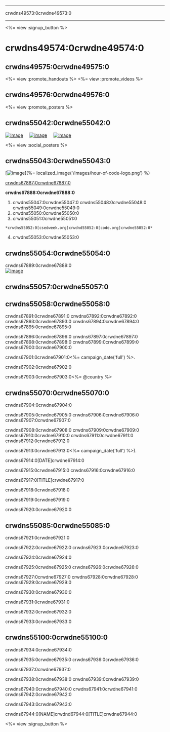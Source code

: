 * * *

crwdns49573:0crwdne49573:0

* * *

<%= view :signup_button %>

<link rel="stylesheet" type="text/css" href="/css/promote-page.css" />
</link>

# crwdns49574:0crwdne49574:0

## crwdns49575:0crwdne49575:0

<%= view :promote_handouts %> <%= view :promote_videos %>

<a id="posters"></a>

## crwdns49576:0crwdne49576:0

<%= view :promote_posters %>

<a id="social"></a>

## crwdns55042:0crwdne55042:0

[![image](/images/fit-250/social-1.jpg)](/images/social-1.jpg)&nbsp;&nbsp;&nbsp;&nbsp; [![image](/images/fit-250/social-2.jpg)](/images/social-2.jpg)&nbsp;&nbsp;&nbsp;&nbsp; [![image](/images/fit-250/social-3.jpg)](/images/social-3.jpg)&nbsp;&nbsp;&nbsp;&nbsp;

<%= view :social_posters %>

<a id="logo"></a>

## crwdns55043:0crwdne55043:0

[![image](<%= localized_image('/images/fit-200/hour-of-code-logo.png') %>)](%= localized_image('/images/hour-of-code-logo.png') %)

[crwdns67887:0crwdne67887:0](http://images.code.org/share/hour-of-code-logo.zip)

**crwdns67888:0crwdne67888:0**

  1. crwdns55047:0crwdne55047:0 crwdns55048:0crwdne55048:0 crwdns55049:0crwdne55049:0
  2. crwdns55050:0crwdne55050:0
  3. crwdns55051:0crwdne55051:0
    
    *crwdns55052:0[csedweek.org]crwdnd55052:0[code.org]crwdne55052:0*

  4. crwdns55053:0crwdne55053:0

<a id="stickers"></a>

## crwdns55054:0crwdne55054:0

crwdns67889:0crwdne67889:0  
[![image](/images/fit-250/hour-of-code-stickers.png)](/images/hour-of-code-stickers.pdf)

<a id="sample-emails"></a>

## crwdns55057:0crwdne55057:0

<a id="email"></a>

## crwdns55058:0crwdne55058:0

crwdns67891:0crwdne67891:0 crwdns67892:0crwdne67892:0 crwdns67893:0crwdne67893:0 crwdns67894:0crwdne67894:0 crwdns67895:0crwdne67895:0

crwdns67896:0crwdne67896:0 crwdns67897:0crwdne67897:0 crwdns67898:0crwdne67898:0 crwdns67899:0crwdne67899:0 crwdns67900:0crwdne67900:0

crwdns67901:0crwdne67901:0<%= campaign_date('full') %>.

crwdns67902:0crwdne67902:0

crwdns67903:0crwdne67903:0<%= @country %>

<a id="media-pitch"></a>

## crwdns55070:0crwdne55070:0

crwdns67904:0crwdne67904:0

crwdns67905:0crwdne67905:0 crwdns67906:0crwdne67906:0 crwdns67907:0crwdne67907:0

crwdns67908:0crwdne67908:0 crwdns67909:0crwdne67909:0 crwdns67910:0crwdne67910:0 crwdns67911:0crwdne67911:0 crwdns67912:0crwdne67912:0

crwdns67913:0crwdne67913:0<%= campaign_date('full') %>).

crwdns67914:0[DATE]crwdne67914:0

crwdns67915:0crwdne67915:0 crwdns67916:0crwdne67916:0

crwdns67917:0[TITLE]crwdne67917:0

crwdns67918:0crwdne67918:0

crwdns67919:0crwdne67919:0

crwdns67920:0crwdne67920:0

<a id="parents"></a>

## crwdns55085:0crwdne55085:0

crwdns67921:0crwdne67921:0

crwdns67922:0crwdne67922:0 crwdns67923:0crwdne67923:0

crwdns67924:0crwdne67924:0

crwdns67925:0crwdne67925:0 crwdns67926:0crwdne67926:0

crwdns67927:0crwdne67927:0 crwdns67928:0crwdne67928:0 crwdns67929:0crwdne67929:0

crwdns67930:0crwdne67930:0

crwdns67931:0crwdne67931:0

crwdns67932:0crwdne67932:0

crwdns67933:0crwdne67933:0

<a id="politicians"></a>

## crwdns55100:0crwdne55100:0

crwdns67934:0crwdne67934:0

crwdns67935:0crwdne67935:0 crwdns67936:0crwdne67936:0

crwdns67937:0crwdne67937:0

crwdns67938:0crwdne67938:0 crwdns67939:0crwdne67939:0

crwdns67940:0crwdne67940:0 crwdns67941:0crwdne67941:0 crwdns67942:0crwdne67942:0

crwdns67943:0crwdne67943:0

crwdns67944:0[NAME]crwdnd67944:0[TITLE]crwdne67944:0

<%= view :signup_button %>